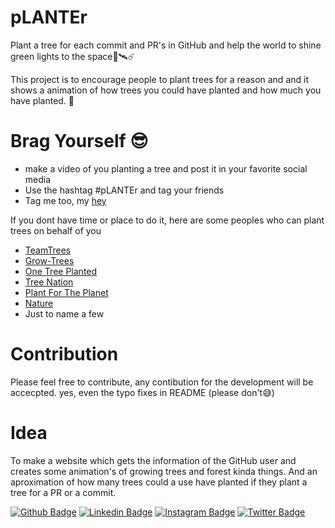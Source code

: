 # pLANTEr

Plant a tree for each commit and PR's in GitHub and help the world to shine green lights to the space🌌🛰☄

This project is to encourage people to plant trees for a reason and and it shows a animation of how trees you could have planted and how much you have planted. 🌴

# Brag Yourself 😎
- make a video of you planting a tree and post it in your favorite social media
- Use the hashtag #pLANTEr and tag your friends
- Tag me too, my <a href="#end">hey</a>

If you dont have time or place to do it, here are some peoples who can plant trees on behalf of you
- [TeamTrees](https://teamtrees.org/)
- [Grow-Trees](https://www.grow-trees.com/)
- [One Tree Planted](https://onetreeplanted.org/)
- [Tree Nation](https://jeemain.nic.in/jeemainapp/Registration/Instruction.aspx)
- [Plant For The Planet](https://www.plant-for-the-planet.org/en/home)
- [Nature](https://www.nature.org/en-us/get-involved/how-to-help/plant-a-billion/)
- Just to name a few

# Contribution
Please feel free to contribute, any contibution for the development will be accecpted. yes, even the typo fixes in README (please don't😅)

# Idea
To make a website which gets the information of the GitHub user and creates some animation's of growing trees and forest kinda things. And an aproximation of how many trees could a use have planted if they plant a tree for a PR or a commit.

[![Github Badge](https://img.shields.io/badge/-Hiruthic-gray?style=flat-square&logo=github&logoColor=black&link=https://github.com/hiruthic2002)](https://github.com/hiruthic2002)
[![Linkedin Badge](https://img.shields.io/badge/-Hiruthic.S.S-blue?style=flat-square&logo=Linkedin&logoColor=white&link=https://www.linkedin.com/in/hiruthic-s-s/)](https://www.linkedin.com/in/hiruthic-s-s/) 
[![Instagram Badge](https://img.shields.io/badge/-hiruthicsha-red?style=flat-square&logo=instagram&logoColor=black&link=https://www.instagram.com/hiruthicsha/)](https://www.instagram.com/hiruthicsha/) 
[![Twitter Badge](https://img.shields.io/badge/-Hiruthic1-1ca0f1?style=flat-square&logo=twitter&logoColor=white&link=https://twitter.com/Hiruthic1)](https://twitter.com/Hiruthic1) 
<div id="end"></div>
